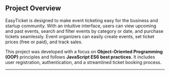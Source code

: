 ## Project Overview
EasyTicket is designed to make event ticketing easy for the business and startup community. 
With an intuitive interface, users can view upcoming and past events, search and filter events by category or date, and purchase tickets seamlessly. 
Event organizers can easily create events, set ticket prices (free or paid), and track sales.

This project was developed with a focus on **Object-Oriented Programming (OOP)** principles and follows **JavaScript ES6 best practices**. 
It includes user registration, authentication, and a streamlined ticket booking process.

---
